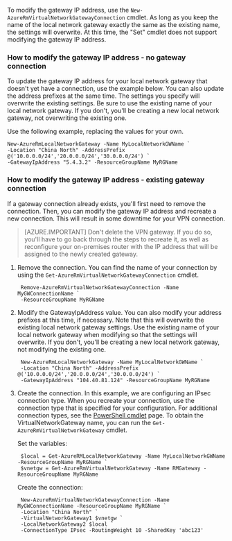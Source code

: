 To modify the gateway IP address, use the `New-AzureRmVirtualNetworkGatewayConnection` cmdlet. As long as you keep the name of the local network gateway exactly the same as the existing name, the settings will overwrite. At this time, the "Set" cmdlet does not support modifying the gateway IP address.

### <a name="gwipnoconnection"></a>How to modify the gateway IP address - no gateway connection

To update the gateway IP address for your local network gateway that doesn't yet have a connection, use the example below. You can also update the address prefixes at the same time. The settings you specify will overwrite the existing settings. Be sure to use the existing name of your local network gateway. If you don't, you'll be creating a new local network gateway, not overwriting the existing one.

Use the following example, replacing the values for your own.

	New-AzureRmLocalNetworkGateway -Name MyLocalNetworkGWName `
	-Location "China North" -AddressPrefix @('10.0.0.0/24','20.0.0.0/24','30.0.0.0/24') `
	-GatewayIpAddress "5.4.3.2" -ResourceGroupName MyRGName


### <a name="gwipwithconnection"></a>How to modify the gateway IP address - existing gateway connection

If a gateway connection already exists, you'll first need to remove the connection. Then, you can modify the gateway IP address and recreate a new connection. This will result in some downtime for your VPN connection.


>[AZURE.IMPORTANT] Don't delete the VPN gateway. If you do so, you'll have to go back through the steps to recreate it, as well as reconfigure your on-premises router with the IP address that will be assigned to the newly created gateway.
 

1. Remove the connection. You can find the name of your connection by using the `Get-AzureRmVirtualNetworkGatewayConnection` cmdlet.

		Remove-AzureRmVirtualNetworkGatewayConnection -Name MyGWConnectionName `
		-ResourceGroupName MyRGName

2. Modify the GatewayIpAddress value. You can also modify your address prefixes at this time, if necessary. Note that this will overwrite the existing local network gateway settings. Use the existing name of your local network gateway when modifying so that the settings will overwrite. If you don't, you'll be creating a new local network gateway, not modifying the existing one.

		New-AzureRmLocalNetworkGateway -Name MyLocalNetworkGWName `
		-Location "China North" -AddressPrefix @('10.0.0.0/24','20.0.0.0/24','30.0.0.0/24') `
		-GatewayIpAddress "104.40.81.124" -ResourceGroupName MyRGName

3. Create the connection. In this example, we are configuring an IPsec connection type. When you recreate your connection, use the connection type that is specified for your configuration. For additional connection types, see the [PowerShell cmdlet](https://msdn.microsoft.com/zh-cn/library/mt603611.aspx) page.  To obtain the VirtualNetworkGateway name, you can run the `Get-AzureRmVirtualNetworkGateway` cmdlet.

	Set the variables:

		$local = Get-AzureRMLocalNetworkGateway -Name MyLocalNetworkGWName -ResourceGroupName MyRGName `
		$vnetgw = Get-AzureRmVirtualNetworkGateway -Name RMGateway -ResourceGroupName MyRGName

	Create the connection:
	
		New-AzureRmVirtualNetworkGatewayConnection -Name MyGWConnectionName -ResourceGroupName MyRGName `
		-Location "China North" `
		-VirtualNetworkGateway1 $vnetgw `
		-LocalNetworkGateway2 $local `
		-ConnectionType IPsec -RoutingWeight 10 -SharedKey 'abc123'

